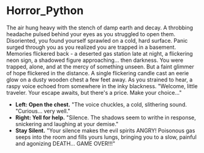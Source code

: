 # Horror_Python

The air hung heavy with the stench of damp earth and decay. A throbbing headache pulsed behind your eyes as you struggled to open them. Disoriented, you found yourself sprawled on a cold, hard surface. Panic surged through you as you realized you are trapped in a basement. Memories flickered back - a deserted gas station late at night, a flickering neon sign, a shadowed figure approaching... then darkness. You were trapped, alone, and at the mercy of something unseen. But a faint glimmer of hope flickered in the distance. A single flickering candle cast an eerie glow on a dusty wooden chest a few feet away. As you strained to hear, a raspy voice echoed from somewhere in the inky blackness. "Welcome, little traveler. Your escape awaits, but there's a price. Make your choice..." 


* **Left: Open the chest.**  "The voice chuckles, a cold, slithering sound. "Curious... very well." 
* **Right: Yell for help.**  "Silence. The shadows seem to writhe in response, snickering and laughing at your demise." 
* **Stay Silent.**  "Your silence makes the evil spirits ANGRY! Poisonous gas seeps into the room and fills yours lungs, bringing you to a slow, painful and agonizing DEATH... GAME OVER!!!" 

